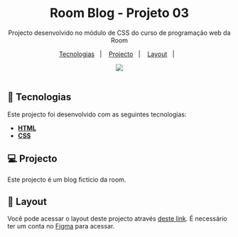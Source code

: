 <h1 align="center">Room Blog - Projeto 03 </h1>

<p align="center">
Projecto desenvolvido no módulo de CSS do curso de programação web da Room
</p>

<p align="center">
  <a href="#-tecnologias">Tecnologias</a>&nbsp;&nbsp;&nbsp;|&nbsp;&nbsp;&nbsp;
  <a href="#-projecto">Projecto</a>&nbsp;&nbsp;&nbsp;|&nbsp;&nbsp;&nbsp;
  <a href="#-layout">Layout</a>&nbsp;&nbsp;&nbsp;|&nbsp;&nbsp;&nbsp;
</p>

<div align="center">
  <img heght="600" src="https://user-images.githubusercontent.com/98264322/229600355-4cf4ede1-2e75-4795-9e0a-c084bd412e28.png"/>
</div>

<br> 



## 🚀 Tecnologias

Este projecto foi desenvolvido com as seguintes tecnologias:

- <span>[**HTML**](https://www.w3schools.com/html/)</span>
- <span>[**CSS**](https://www.w3schools.com/css/)</span>


## 💻 Projecto
Este projecto é um blog fictício da room.



## 🔖 Layout
Você pode acessar o layout deste projecto através [deste link](https://www.figma.com/community/file/1223611403157140566/RoomBlog). É necessário ter um conta no  [Figma](https://figma.com) para acessar.


